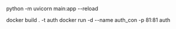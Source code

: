 python -m uvicorn main:app --reload

docker build . -t auth
docker run -d --name auth_con -p 81:81 auth
